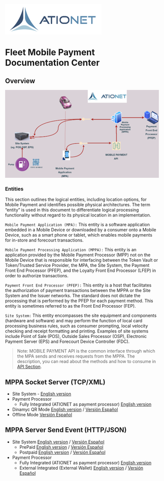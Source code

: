 ![ationetlogo](Content/Images/ATIOnetLogo_250x70.png) 
# Fleet Mobile Payment Documentation Center

## Overview

![ationetTR](Content/Images/SiteSystemCommander/SiteSystem_Diagram.drawio2.png)

### Entities

This section outlines the logical entities, including location options, for Mobile Payment and identifies possible physical architectures. The term “entity” is used in this
document to differentiate logical processing functionality without regard to its physical location in an implementation. 


```Mobile Payment Application (MPA):```  This entity is a software application embedded in a Mobile Device or downloaded by a consumer onto a Mobile Device, such as a smart
phone or tablet, which enables mobile payments for in-store and forecourt transactions.

```Mobile Payment Processing Application (MPPA):``` This entity is an application provided by the Mobile Payment Processor (MPP) not on the Mobile Device that is responsible for
interfacing between the Token Vault or Token/Trusted Service Provider, the MPA, the Site System, the Payment Front End Processor (PFEP), and the Loyalty Front End Processor (LFEP) in order to authorize transactions.

```Payment Front End Processor (PFEP):``` This entity is a host that facilitates the authorization of payment transactions between the MPPA or the Site System and the
Issuer networks. The standard does not dictate the processing that is performed by the PFEP for each payment method. This entity is sometimes referred to as the Front End
Processor (FEP).

```Site System:``` This entity encompasses the site equipment and components (hardware and software) and may perform the function of local card processing business rules,
such as consumer prompting, local velocity checking and receipt formatting and printing. Examples of site systems include Point of Sale (POS), Outside Sales Processor
(OSP), Electronic Payment Server (EPS) and Forecourt Device Controller (FDC).
</br>
>Note: MOBILE PAYMENT API is the common interface through which the MPA sends and receives requests from the MPPA. The description, you can read about  the methods and how to consume in [API Section](#ATIONet-PFEP-Fleet-Mobile-Payment-Api).



## MPPA Socket Server (TCP/XML) 
- Site System - [English version](ATIONet_Mobile_Payment_Fleet_Api_-EN.md#site-system-implementation-guide)
- Payment Processor  
     - Fully Integrated (ATIONET as payment processor) [English version](ATIONet_Mobile_Payment_Fleet_Api_-EN.md#ationet-configuration)
- Dinamyc QR Mode [English version](ATIONet_Dynamic_QR_Code_Payments-EN.md) / [Versión Español](ATIONet_Dynamic_QR_Code_Payments-ES.md)
- Offline Mode [Versión Español](ATIONet_OFFLine_Payments-ES.md)


## MPPA Server Send Event (HTTP/JSON) 

- Site System  [English version](Ationet_Fleet_Mobile_Payment_SiteSystem_Implementation-EN.md) / [Versión Español](Ationet_Fleet_Mobile_Payment_SiteSystem_Implementation-ES.md)
     - PrePaid  [English version](Ationet_Fleet_Mobile_Payment_PrePaid-EN.md) / [Versión Español](Ationet_Fleet_Mobile_Payment_PrePaid-EN.md)
     - Postpaid [English version](Ationet_Fleet_Mobile_Payment_PostPaid-EN.md)  / [Versión Español](Ationet_Fleet_Mobile_Payment_PostPaid-ES.md) 
- Payment Processor  
     - Fully Integrated (ATIONET as payment processor) [English version](ATIONet_Mobile_Payment_Fleet_Api_-EN.md#ationet-configuration)
     - External Integrated (External Wallet) [English version](Ationet_Fleet_Mobile_Payment_Wallet_API-EN.md) / [Versión Español](Ationet_Fleet_Mobile_Payment_Wallet_API-ES.md)








